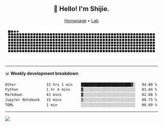 <h2 align="center">👋 Hello! I'm Shijie.</h2>
<p align="center">
  <a href="https://xu-shi-jie.github.io"> Homepage</a> •
  <a href="https://onodalab.ees.hokudai.ac.jp"> Lab </a>
</p>

![Snake animation](https://github.com/xu-shi-jie/xu-shi-jie/blob/output/github-snake.svg)


-------

📊 **Weekly development breakdown**
<!--START_SECTION:waka-->

```txt
Other              33 hrs 1 min    ███████████████████████▓░   94.00 %
Python             1 hr 4 mins     ▓░░░░░░░░░░░░░░░░░░░░░░░░   03.04 %
Markdown           43 mins         ▓░░░░░░░░░░░░░░░░░░░░░░░░   02.08 %
Jupyter Notebook   15 mins         ▒░░░░░░░░░░░░░░░░░░░░░░░░   00.75 %
TOML               1 min           ░░░░░░░░░░░░░░░░░░░░░░░░░   00.09 %
```

<!--END_SECTION:waka-->

-------
![](https://komarev.com/ghpvc/?username=xu-shi-jie&style=flat-square&color=blue) 
